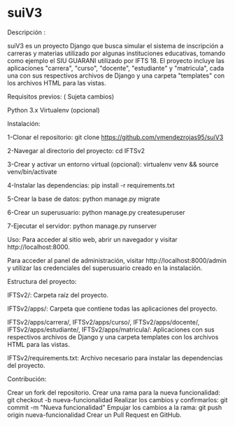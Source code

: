 # suiV3

Descripción :

suiV3 es un proyecto Django que busca simular el sistema de inscripción a carreras y materias utilizado por algunas instituciones educativas,
tomando como ejemplo el SIU GUARANI utilizado por IFTS 18. El proyecto incluye las aplicaciones "carrera", "curso", "docente", "estudiante" y "matricula", 
cada una con sus respectivos archivos de Django y una carpeta "templates" con los archivos HTML para las vistas.

Requisitos previos: ( Sujeta cambios)

Python 3.x
Virtualenv (opcional)


Instalación:

1-Clonar el repositorio: git clone https://github.com/vmendezrojas95/suiV3

2-Navegar al directorio del proyecto: cd IFTSv2

3-Crear y activar un entorno virtual (opcional): virtualenv venv && source venv/bin/activate

4-Instalar las dependencias: pip install -r requirements.txt

5-Crear la base de datos: python manage.py migrate

6-Crear un superusuario: python manage.py createsuperuser

7-Ejecutar el servidor: python manage.py runserver


Uso:
Para acceder al sitio web, abrir un navegador y visitar http://localhost:8000.

Para acceder al panel de administración, visitar http://localhost:8000/admin y utilizar las credenciales del superusuario creado en la instalación.


Estructura del proyecto:

IFTSv2/: Carpeta raíz del proyecto.

IFTSv2/apps/: Carpeta que contiene todas las aplicaciones del proyecto.

IFTSv2/apps/carrera/, IFTSv2/apps/curso/, IFTSv2/apps/docente/, IFTSv2/apps/estudiante/, IFTSv2/apps/matricula/: Aplicaciones con sus respectivos archivos de Django y una carpeta templates con los archivos HTML para las vistas.

IFTSv2/requirements.txt: Archivo necesario para instalar las dependencias del proyecto.


Contribución:

Crear un fork del repositorio.
Crear una rama para la nueva funcionalidad: git checkout -b nueva-funcionalidad
Realizar los cambios y confirmarlos: git commit -m "Nueva funcionalidad"
Empujar los cambios a la rama: git push origin nueva-funcionalidad
Crear un Pull Request en GitHub.
